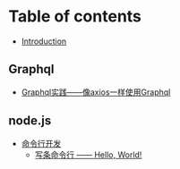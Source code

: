# Table of contents

* [Introduction](README.md)

## Graphql

* [Graphql实践——像axios一样使用Graphql](graphql/graphql-shi-jian-xiang-axios-yi-yang-shi-yong-graphql.md)

## node.js

* [命令行开发](node.js/ming-ling-hang-kai-fa/README.md)
  * [写条命令行 —— Hello, World!](node.js/ming-ling-hang-kai-fa/xie-tiao-ming-ling-hang-hello-world.md)

